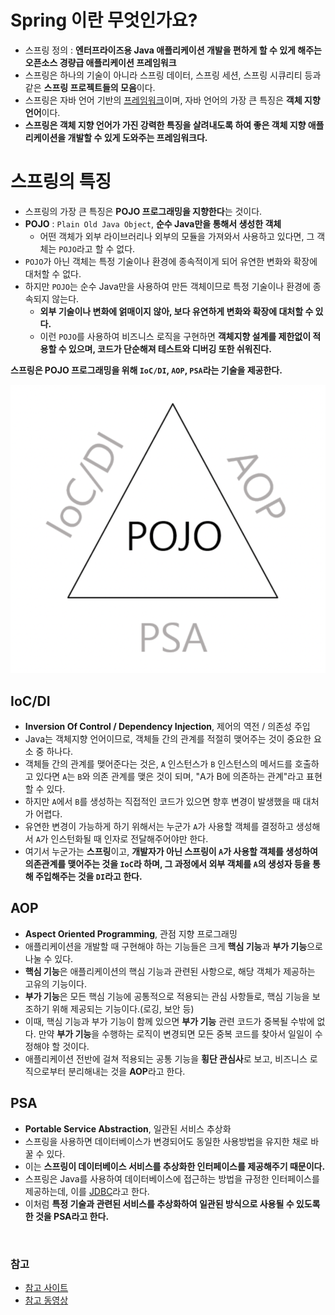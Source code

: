 # Spring 이란 무엇인가요?

- 스프링 정의 : **엔터프라이즈용 Java 애플리케이션 개발을 편하게 할 수 있게 해주는 오픈소스 경량급 애플리케이션 프레임워크**
- 스프링은 하나의 기술이 아니라 스프링 데이터, 스프링 세션, 스프링 시큐리티 등과 같은 **스프링 프로젝트들의 모음**이다.
- 스프링은 자바 언어 기반의 [프레임워크](https://github.com/genesis12345678/TIL/blob/main/interview/programming/Framework_Library.md#%ED%94%84%EB%A0%88%EC%9E%84%EC%9B%8C%ED%81%AC%EC%99%80-%EB%9D%BC%EC%9D%B4%EB%B8%8C%EB%9F%AC%EB%A6%AC%EC%9D%98-%EC%B0%A8%EC%9D%B4%EC%A0%90%EC%97%90-%EB%8C%80%ED%95%B4-%EC%84%A4%EB%AA%85%ED%95%B4-%EC%A3%BC%EC%84%B8%EC%9A%94)이며, 자바 언어의 가장 큰 특징은 **객체 지향 언어**이다.
- **스프링은 객체 지향 언어가 가진 강력한 특징을 살려내도록 하여 좋은 객체 지향 애플리케이션을 개발할 수 있게 도와주는 프레임워크다.**

# 스프링의 특징

- 스프링의 가장 큰 특징은 **POJO 프로그래밍을 지향한다**는 것이다.
- **POJO** : `Plain Old Java Object`, **순수 Java만을 통해서 생성한 객체**
  - 어떤 객체가 외부 라이브러리나 외부의 모듈을 가져와서 사용하고 있다면, 그 객체는 `POJO`라고 할 수 없다.
- `POJO`가 아닌 객체는 특정 기술이나 환경에 종속적이게 되어 유연한 변화와 확장에 대처할 수 없다.
- 하지만 `POJO`는 순수 Java만을 사용하여 만든 객체이므로 특정 기술이나 환경에 종속되지 않는다.
  - **외부 기술이나 변화에 얽매이지 않아, 보다 유연하게 변화와 확장에 대처할 수 있다.**
  - 이런 `POJO`를 사용하여 비즈니스 로직을 구현하면 **객체지향 설계를 제한없이 적용할 수 있으며, 코드가 단순해져 테스트와 디버깅 또한 쉬워진다.**

**스프링은 POJO 프로그래밍을 위해 `IoC/DI`, `AOP`, `PSA`라는 기술을 제공한다.**

![img.png](image/img.png)

## IoC/DI

- **Inversion Of Control / Dependency Injection**, 제어의 역전 / 의존성 주입
- Java는 객체지향 언어이므로, 객체들 간의 관계를 적절히 맺어주는 것이 중요한 요소 중 하나다.
- 객체들 간의 관계를 맺어준다는 것은, `A` 인스턴스가 `B` 인스턴스의 메서드를 호출하고 있다면 `A`는 `B`와 의존 관계를 맺은 것이 되며, "A가 B에 의존하는 관계"라고 표현할 수 있다.
- 하지만 `A`에서 `B`를 생성하는 직접적인 코드가 있으면 향후 변경이 발생했을 때 대처가 어렵다.
- 유연한 변경이 가능하게 하기 위해서는 누군가 `A`가 사용할 객체를 결정하고 생성해서 `A`가 인스턴화될 때 인자로 전달해주어야만 한다.
- 여기서 누군가는 **스프링**이고, **개발자가 아닌 스프링이 `A`가 사용할 객체를 생성하여 의존관계를 맺어주는 것을 `IoC`라 하며, 그 과정에서 외부 객체를 `A`의 생성자 등을 통해
  주입해주는 것을 `DI`라고 한다.**

## AOP

- **Aspect Oriented Programming**, 관점 지향 프로그래밍
- 애플리케이션을 개발할 때 구현해야 하는 기능들은 크게 **핵심 기능**과 **부가 기능**으로 나눌 수 있다. 
- **핵심 기능**은 애플리케이션의 핵심 기능과 관련된 사항으로, 해당 객체가 제공하는 고유의 기능이다.
- **부가 기능**은 모든 핵심 기능에 공통적으로 적용되는 관심 사항들로, 핵심 기능을 보조하기 위해 제공되는 기능이다.(로깅, 보안 등)
- 이때, 핵심 기능과 부가 기능이 함께 있으면 **부가 기능** 관련 코드가 중복될 수밖에 없다. 만약 **부가 기능**을 수행하는 로직이 변경되면 모든 중복 코드를 찾아서 일일이 수정해야 할 것이다.
- 애플리케이션 전반에 걸쳐 적용되는 공통 기능을 **횡단 관심사**로 보고, 비즈니스 로직으로부터 분리해내는 것을 **AOP**라고 한다.

## PSA

- **Portable Service Abstraction**, 일관된 서비스 추상화
- 스프링을 사용하면 데이터베이스가 변경되어도 동일한 사용방법을 유지한 채로 바꿀 수 있다.
- 이는 **스프링이 데이터베이스 서비스를 추상화한 인터페이스를 제공해주기 때문이다.**
- 스프링은 Java를 사용하여 데이터베이스에 접근하는 방법을 규정한 인터페이스를 제공하는데, 이를 [JDBC](https://github.com/genesis12345678/TIL/blob/main/Spring/database_1/jdbc/jdbc.md)라고 한다.
- 이처럼 **특정 기술과 관련된 서비스를 추상화하여 일관된 방식으로 사용될 수 있도록 한 것을 PSA라고 한다.**

<br>

### 참고
- [참고 사이트](https://www.codestates.com/blog/content/%EC%8A%A4%ED%94%84%EB%A7%81-%EC%8A%A4%ED%94%84%EB%A7%81%EB%B6%80%ED%8A%B8)
- [참고 동영상](https://www.youtube.com/watch?v=YdE4krx0dsM)
